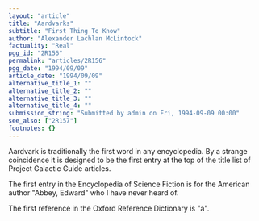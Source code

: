 ```yaml
---
layout: "article"
title: "Aardvarks"
subtitle: "First Thing To Know"
author: "Alexander Lachlan McLintock"
factuality: "Real"
pgg_id: "2R156"
permalink: "articles/2R156"
pgg_date: "1994/09/09"
article_date: "1994/09/09"
alternative_title_1: ""
alternative_title_2: ""
alternative_title_3: ""
alternative_title_4: ""
submission_string: "Submitted by admin on Fri, 1994-09-09 00:00"
see_also: ["2R157"]
footnotes: {}
---
```

<div>
<p>Aardvark is traditionally the first word in any encyclopedia. By a strange coincidence it is designed to be the first entry at the top of the title list of Project Galactic Guide articles.</p>
<p>The first entry in the Encyclopedia of Science Fiction is for the American author "Abbey, Edward" who I have never heard of.</p>
<p>The first reference in the Oxford Reference Dictionary is "a".</p>
</div>
